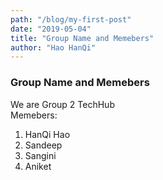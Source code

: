 ```yaml
---
path: "/blog/my-first-post"
date: "2019-05-04"
title: "Group Name and Memebers"
author: "Hao HanQi"
---
```


### Group Name and Memebers

<div class='groupTitle'>We are Group 2 TechHub</div>

<div class='groupTitle'>Memebers:</div>

1. HanQi Hao
2. Sandeep 
3. Sangini
4. Aniket

